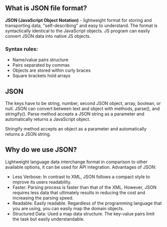 ## What is JSON file format?

**JSON (JavaScript Object Notation)** - lightweight format for storing and transporting data, "self-describing" and easy to understand. The format is syntactically identical to the JavaScript objects. JS program can easily convert JSON data into native JS objects.

### Syntax rules:

-   Name/value pairs structure
-   Pairs separated by commas
-   Objects are stored within curly braces
-   Square brackets hold arrays

## JSON

The keys have to be string, number, second JSON object, array, boolean, or null.
JSON can convert between text and object with methods, parse(), and stringify().
Parse method accepts a JSON string as a parameter and automatically returns a JavaScript object.

Stringify method accepts an object as a parameter and automatically returns a JSON string.

## Why do we use JSON?

Lightweight language data interchange format in comparison to other available options, it can be used for API integration. Advantages of JSON:

-   Less Verbose: In contrast to XML, JSON follows a compact style to improve its users readability.
-   Faster: Parsing process is faster than that of the XML. However, JSON requires less data that ultimately results in reducing the cost and increasing the parsing speed.
-   Readable: Easily readable. Regardless of the programming language that you are using, you can easily map the domain objects.
-   Structured Data: Used a map data structure. The key-value pairs limit the task but easily understandable.
